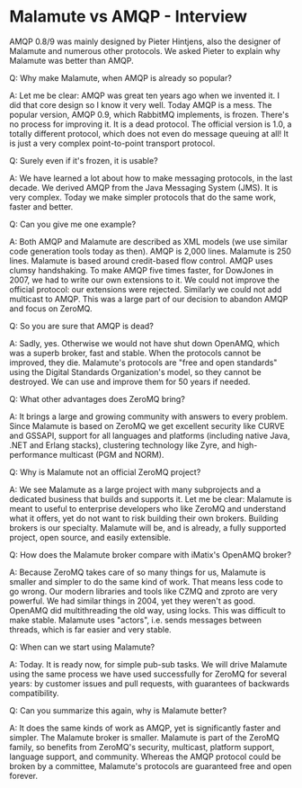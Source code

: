 # Malamute vs AMQP - Interview

AMQP 0.8/9 was mainly designed by Pieter Hintjens, also the designer of Malamute and numerous other protocols. We asked Pieter to explain why Malamute was better than AMQP.

Q: Why make Malamute, when AMQP is already so popular?

A: Let me be clear: AMQP was great ten years ago when we invented it. I did that core design so I know it very well. Today AMQP is a mess. The popular version, AMQP 0.9, which RabbitMQ implements, is frozen. There's no process for improving it. It is a dead protocol. The official version is 1.0, a totally different protocol, which does not even do message queuing at all! It is just a very complex point-to-point transport protocol.

Q: Surely even if it's frozen, it is usable?

A: We have learned a lot about how to make messaging protocols, in the last decade. We derived AMQP from the Java Messaging System (JMS). It is very complex. Today we make simpler protocols that do the same work, faster and better.

Q: Can you give me one example?

A: Both AMQP and Malamute are described as XML models (we use similar code generation tools today as then). AMQP is 2,000 lines. Malamute is 250 lines. Malamute is based around credit-based flow control. AMQP uses clumsy handshaking. To make AMQP five times faster, for DowJones in 2007, we had to write our own extensions to it. We could not improve the official protocol: our extensions were rejected. Similarly we could not add multicast to AMQP. This was a large part of our decision to abandon AMQP and focus on ZeroMQ.

Q: So you are sure that AMQP is dead?

A: Sadly, yes. Otherwise we would not have shut down OpenAMQ, which was a superb broker, fast and stable. When the protocols cannot be improved, they die. Malamute's protocols are "free and open standards" using the Digital Standards Organization's model, so they cannot be destroyed. We can use and improve them for 50 years if needed.

Q: What other advantages does ZeroMQ bring?

A: It brings a large and growing community with answers to every problem. Since Malamute is based on ZeroMQ we get excellent security like CURVE and GSSAPI, support for all languages and platforms (including native Java, .NET and Erlang stacks), clustering technology like Zyre, and high-performance multicast (PGM and NORM).

Q: Why is Malamute not an official ZeroMQ project?

A: We see Malamute as a large project with many subprojects and a dedicated business that builds and supports it. Let me be clear: Malamute is meant to useful to enterprise developers who like ZeroMQ and understand what it offers, yet do not want to risk building their own brokers. Building brokers is our specialty. Malamute will be, and is already, a fully supported project, open source, and easily extensible.

Q: How does the Malamute broker compare with iMatix's OpenAMQ broker?

A: Because ZeroMQ takes care of so many things for us, Malamute is smaller and simpler to do the same kind of work. That means less code to go wrong. Our modern libraries and tools like CZMQ and zproto are very powerful. We had similar things in 2004, yet they weren't as good. OpenAMQ did multithreading the old way, using locks. This was difficult to make stable. Malamute uses "actors", i.e. sends messages between threads, which is far easier and very stable.

Q: When can we start using Malamute?

A: Today. It is ready now, for simple pub-sub tasks. We will drive Malamute using the same process we have used successfully for ZeroMQ for several years: by customer issues and pull requests, with guarantees of backwards compatibility.

Q: Can you summarize this again, why is Malamute better?

A: It does the same kinds of work as AMQP, yet is significantly faster and simpler. The Malamute broker is smaller. Malamute is part of the ZeroMQ family, so benefits from ZeroMQ's security, multicast, platform support, language support, and community. Whereas the AMQP protocol could be broken by a committee, Malamute's protocols are guaranteed free and open forever. 
